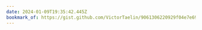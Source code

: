 ```yaml
---
date: 2024-01-09T19:35:42.445Z
bookmark_of: https://gist.github.com/VictorTaelin/9061306220929f04e7e6980f23ade615
---
```

